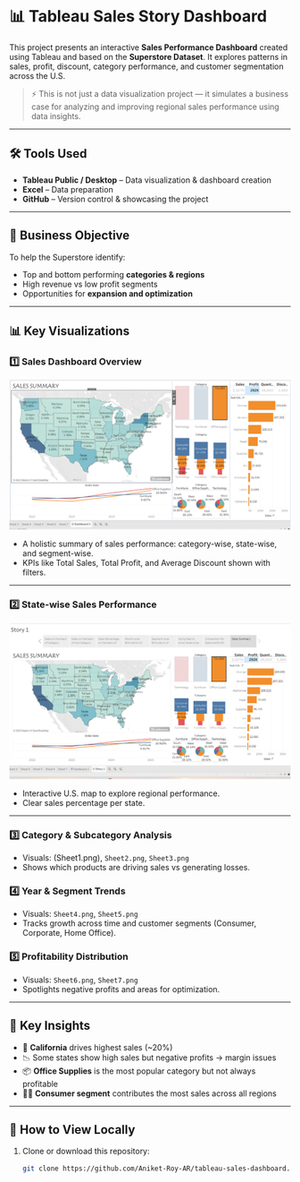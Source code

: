 # 📊 Tableau Sales Story Dashboard

This project presents an interactive **Sales Performance Dashboard** created using Tableau and based on the **Superstore Dataset**. It explores patterns in sales, profit, discount, category performance, and customer segmentation across the U.S.

> ⚡️ This is not just a data visualization project — it simulates a business case for analyzing and improving regional sales performance using data insights.

---
## 🛠️ Tools Used

- **Tableau Public / Desktop** – Data visualization & dashboard creation  
- **Excel** – Data preparation  
- **GitHub** – Version control & showcasing the project

---

## 📌 Business Objective

To help the Superstore identify:
- Top and bottom performing **categories & regions**
- High revenue vs low profit segments
- Opportunities for **expansion and optimization**

---

## 📊 Key Visualizations

### 1️⃣ **Sales Dashboard Overview**
![Dashboard](Dashboard.png)

- A holistic summary of sales performance: category-wise, state-wise, and segment-wise.
- KPIs like Total Sales, Total Profit, and Average Discount shown with filters.

---

### 2️⃣ **State-wise Sales Performance**
![Story_Page](Story_Page.png)

- Interactive U.S. map to explore regional performance.
- Clear sales percentage per state.

---

### 3️⃣ **Category & Subcategory Analysis**
- Visuals: (Sheet1.png), `Sheet2.png`, `Sheet3.png`
- Shows which products are driving sales vs generating losses.

### 4️⃣ **Year & Segment Trends**
- Visuals: `Sheet4.png`, `Sheet5.png`
- Tracks growth across time and customer segments (Consumer, Corporate, Home Office).

### 5️⃣ **Profitability Distribution**
- Visuals: `Sheet6.png`, `Sheet7.png`
- Spotlights negative profits and areas for optimization.

---

## 🎯 Key Insights

- 📍 **California** drives highest sales (~20%)
- 📉 Some states show high sales but negative profits → margin issues
- 📦 **Office Supplies** is the most popular category but not always profitable
- 🧑‍💼 **Consumer segment** contributes the most sales across all regions

---

## 🚀 How to View Locally

1. Clone or download this repository:
   ```bash
   git clone https://github.com/Aniket-Roy-AR/tableau-sales-dashboard.git

